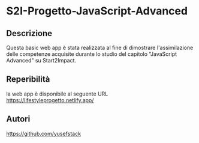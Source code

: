 # S2I-Progetto-JavaScript-Advanced

## Descrizione

Questa basic web app è stata realizzata al fine di dimostrare l'assimilazione delle competenze acquisite durante lo studio del capitolo "JavaScript Advanced" su Start2Impact.

## Reperibilità

la web app è disponibile al seguente URL https://lifestyleprogetto.netlify.app/

## Autori

https://github.com/yusefstack
